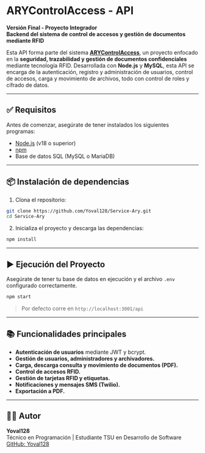 # ARYControlAccess - API

**Versión Final - Proyecto Integrador**  
**Backend del sistema de control de accesos y gestión de documentos mediante RFID**

Esta API forma parte del sistema [**ARYControlAccess**](https://github.com/Yoval128/app-arycontrolaccess), un proyecto enfocado en la **seguridad, trazabilidad y gestión de documentos confidenciales** mediante tecnología RFID. Desarrollada con **Node.js** y **MySQL**, esta API se encarga de la autenticación, registro y administración de usuarios, control de accesos, carga y movimiento de archivos, todo con control de roles y cifrado de datos.

---

## ✅ Requisitos

Antes de comenzar, asegúrate de tener instalados los siguientes programas:

- [Node.js](https://nodejs.org) (v18 o superior)
- [npm](https://www.npmjs.com/)
- Base de datos SQL (MySQL o MariaDB)

---

## 📦 Instalación de dependencias

1. Clona el repositorio:

```bash
git clone https://github.com/Yoval128/Service-Ary.git
cd Service-Ary
```

2. Inicializa el proyecto y descarga las dependencias:

```bash
npm install
```

---

## ▶️ Ejecución del Proyecto

Asegúrate de tener tu base de datos en ejecución y el archivo `.env` configurado correctamente.

```bash
npm start
```

> Por defecto corre en `http://localhost:3001/api`

---

## 📚 Funcionalidades principales

- **Autenticación de usuarios** mediante JWT y bcrypt.
- **Gestión de usuarios, administradores y archivadores.**
- **Carga, descarga consulta y movimiento de documentos (PDF).**
- **Control de accesos RFID.**
- **Gestión de tarjetas RFID y etiquetas.**
- **Notificaciones y mensajes SMS (Twilio).**
- **Exportación a PDF.**

---


## 👨‍💻 Autor

**Yoval128**  
Técnico en Programación | Estudiante TSU en Desarrollo de Software  
[GitHub: Yoval128](https://github.com/Yoval128)